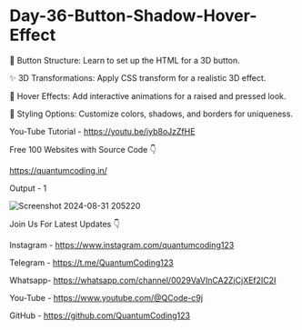 # Day-36-Button-Shadow-Hover-Effect

🔧 Button Structure: Learn to set up the HTML for a 3D button.

✨ 3D Transformations: Apply CSS transform for a realistic 3D effect.

🎨 Hover Effects: Add interactive animations for a raised and pressed look.

🌈 Styling Options: Customize colors, shadows, and borders for uniqueness.

You-Tube Tutorial - https://youtu.be/iyb8oJzZfHE

Free 100 Websites with Source Code 👇

https://quantumcoding.in/

Output - 1

![Screenshot 2024-08-31 205220](https://github.com/user-attachments/assets/daff9c2a-89e8-4ec7-b439-687dbc744655)

Join Us For Latest Updates 👇

Instagram - https://www.instagram.com/quantumcoding123

Telegram - https://t.me/QuantumCoding123

Whatsapp- https://whatsapp.com/channel/0029VaVInCA2ZjCjXEf2IC2I

You-Tube - https://www.youtube.com/@QCode-c9j

GitHub - https://github.com/QuantumCoding123
